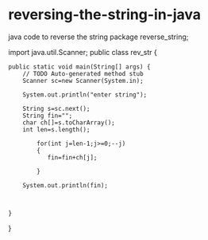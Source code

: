 # reversing-the-string-in-java
java code to reverse the string
package reverse_string;

import java.util.Scanner;
public class rev_str {

	public static void main(String[] args) {
		// TODO Auto-generated method stub
		Scanner sc=new Scanner(System.in);
		
		System.out.println("enter string");
	   
		String s=sc.next();
		String fin="";
		char ch[]=s.toCharArray();
		int len=s.length();
		
			for(int j=len-1;j>=0;--j)
			{
			   fin=fin+ch[j];
	
			}
	
		System.out.println(fin);
	
		
		
	}		
		
}
	
